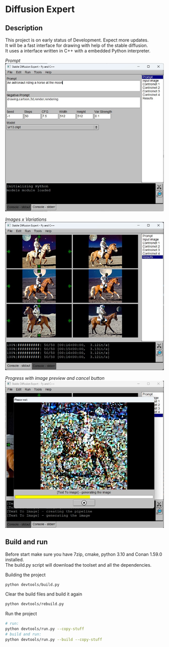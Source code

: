 # Diffusion Expert

## Description
This project is on early status of Development. Expect more updates.  
It will be a fast interface for drawing with help of the stable diffusion.  
It uses a interface written in C++ with a embedded Python interpreter.  

*Prompt*   
![Ubuntu screenshot](https://github.com/rodjjo/diffusion-expert/raw/main/docs/images/difusion-expert-pre-alpha.jpg)

*Images x Variations*   
![Ubuntu screenshot](https://github.com/rodjjo/diffusion-expert/raw/main/docs/images/difusion-expert-pre-alpha-2.jpg)

*Progress with image preview and cancel button*   
![Ubuntu screenshot](https://github.com/rodjjo/diffusion-expert/raw/main/docs/images/difusion-expert-pre-alpha-3.jpg)

## Build and run 

Before start make sure you have 7zip, cmake, python 3.10 and Conan 1.59.0 installed.  
The build.py script will download the toolset and all the dependencies.

Building the project
```bash
python devtools/build.py
```

Clear the build files and build it again
```bash
python devtools/rebuild.py
```

Run the project
```bash
# run:
python devtools/run.py --copy-stuff
# build and run:
python devtools/run.py --build --copy-stuff
```